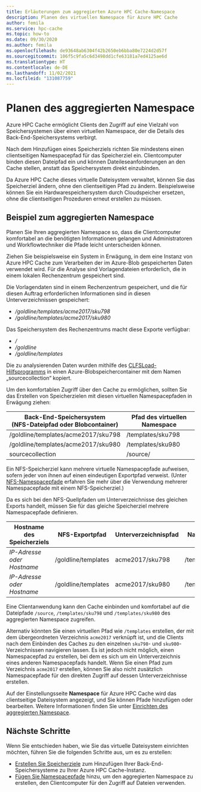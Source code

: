 ```yaml
---
title: Erläuterungen zum aggregierten Azure HPC Cache-Namespace
description: Planen des virtuellen Namespace für Azure HPC Cache
author: femila
ms.service: hpc-cache
ms.topic: how-to
ms.date: 09/30/2020
ms.author: femila
ms.openlocfilehash: de93648ab6304f42b2650eb6bba80e7224d2d57f
ms.sourcegitcommit: 106f5c9fa5c6d3498dd1cfe63181a7ed4125ae6d
ms.translationtype: HT
ms.contentlocale: de-DE
ms.lasthandoff: 11/02/2021
ms.locfileid: "131087759"
---
```

# <a name="plan-the-aggregated-namespace"></a>Planen des aggregierten Namespace

Azure HPC Cache ermöglicht Clients den Zugriff auf eine Vielzahl von Speichersystemen über einen virtuellen Namespace, der die Details des Back-End-Speichersystems verbirgt.

Nach dem Hinzufügen eines Speicherziels richten Sie mindestens einen clientseitigen Namespacepfad für das Speicherziel ein. Clientcomputer binden diesen Dateipfad ein und können Dateileseanforderungen an den Cache stellen, anstatt das Speichersystem direkt einzubinden.

Da Azure HPC Cache dieses virtuelle Dateisystem verwaltet, können Sie das Speicherziel ändern, ohne den clientseitigen Pfad zu ändern. Beispielsweise können Sie ein Hardwarespeichersystem durch Cloudspeicher ersetzen, ohne die clientseitigen Prozeduren erneut erstellen zu müssen.

## <a name="aggregated-namespace-example"></a>Beispiel zum aggregierten Namespace

Planen Sie Ihren aggregierten Namespace so, dass die Clientcomputer komfortabel an die benötigten Informationen gelangen und Administratoren und Workflowtechniker die Pfade leicht unterscheiden können.

Ziehen Sie beispielsweise ein System in Erwägung, in dem eine Instanz von Azure HPC Cache zum Verarbeiten der im Azure-Blob gespeicherten Daten verwendet wird. Für die Analyse sind Vorlagendateien erforderlich, die in einem lokalen Rechenzentrum gespeichert sind.

Die Vorlagendaten sind in einem Rechenzentrum gespeichert, und die für diesen Auftrag erforderlichen Informationen sind in diesen Unterverzeichnissen gespeichert:

* */goldline/templates/acme2017/sku798*
* */goldline/templates/acme2017/sku980*

Das Speichersystem des Rechenzentrums macht diese Exporte verfügbar:

* */*
* */goldline*
* */goldline/templates*

Die zu analysierenden Daten wurden mithilfe des [CLFSLoad-Hilfsprogramms](hpc-cache-ingest.md#pre-load-data-in-blob-storage-with-clfsload) in einen Azure-Blobspeichercontainer mit dem Namen „sourcecollection“ kopiert.

Um den komfortablen Zugriff über den Cache zu ermöglichen, sollten Sie das Erstellen von Speicherzielen mit diesen virtuellen Namespacepfaden in Erwägung ziehen:

| Back-End-Speichersystem <br/> (NFS-Dateipfad oder Blobcontainer) | Pfad des virtuellen Namespace |
|-----------------------------------------|------------------------|
| /goldline/templates/acme2017/sku798     | /templates/sku798      |
| /goldline/templates/acme2017/sku980     | /templates/sku980      |
| sourcecollection                        | /source/               |

Ein NFS-Speicherziel kann mehrere virtuelle Namespacepfade aufweisen, sofern jeder von ihnen auf einen eindeutigen Exportpfad verweist. (Unter [NFS-Namespacepfade](add-namespace-paths.md#nfs-namespace-paths) erfahren Sie mehr über die Verwendung mehrerer Namespacepfade mit einem NFS-Speicherziel.)

Da es sich bei den NFS-Quellpfaden um Unterverzeichnisse des gleichen Exports handelt, müssen Sie für das gleiche Speicherziel mehrere Namespacepfade definieren.

| Hostname des Speicherziels  | NFS-Exportpfad     | Unterverzeichnispfad | Namespacepfad    |
|--------------------------|---------------------|-------------------|-------------------|
| *IP-Adresse oder Hostname* | /goldline/templates | acme2017/sku798   | /templates/sku798 |
| *IP-Adresse oder Hostname* | /goldline/templates | acme2017/sku980   | /templates/sku980 |

Eine Clientanwendung kann den Cache einbinden und komfortabel auf die Dateipfade ``/source``, ``/templates/sku798`` und ``/templates/sku980`` des aggregierten Namespace zugreifen.

Alternativ könnten Sie einen virtuellen Pfad wie `/templates` erstellen, der mit dem übergeordneten Verzeichnis `acme2017` verknüpft ist, und die Clients nach dem Einbinden des Caches zu den einzelnen `sku798`- und `sku980`-Verzeichnissen navigieren lassen. Es ist jedoch nicht möglich, einen Namespacepfad zu erstellen, bei dem es sich um ein Unterverzeichnis eines anderen Namespacepfads handelt. Wenn Sie einen Pfad zum Verzeichnis `acme2017` erstellen, können Sie also nicht zusätzlich Namespacepfade für den direkten Zugriff auf dessen Unterverzeichnisse erstellen.

Auf der Einstellungsseite **Namespace** für Azure HPC Cache wird das clientseitige Dateisystem angezeigt, und Sie können Pfade hinzufügen oder bearbeiten. Weitere Informationen finden Sie unter [Einrichten des aggregierten Namespace](add-namespace-paths.md).

## <a name="next-steps"></a>Nächste Schritte

Wenn Sie entschieden haben, wie Sie das virtuelle Dateisystem einrichten möchten, führen Sie die folgenden Schritte aus, um es zu erstellen:

* [Erstellen Sie Speicherziele](hpc-cache-add-storage.md) zum Hinzufügen Ihrer Back-End-Speichersysteme zu Ihrer Azure HPC Cache-Instanz.
* [Fügen Sie Namespacepfade](add-namespace-paths.md) hinzu, um den aggregierten Namespace zu erstellen, den Clientcomputer für den Zugriff auf Dateien verwenden.
